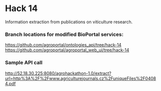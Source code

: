 # Hack 14

Information extraction from publications on viticulture research.

### Branch locations for modified BioPortal services:

https://github.com/agroportal/ontologies_api/tree/hack-14
https://github.com/agroportal/agroportal_web_ui/tree/hack-14

### Sample API call

http://52.18.30.225:8080/agrohackathon-1.0/extract?url=http%3A%2F%2Fwww.agriculturejournals.cz%2FuniqueFiles%2F04084.pdf
